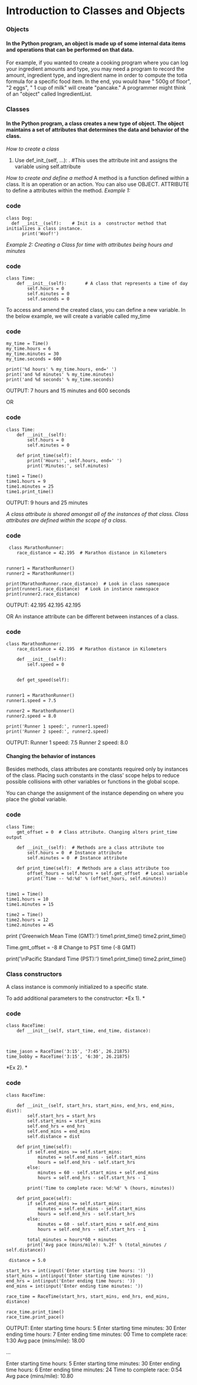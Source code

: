 # Introduction to Classes and Objects

### Objects
#### In the Python program, an object is made up of some internal data items and operations that can be performed on that data. 

For example, if you wanted to create a cooking program where you can log your ingredient amounts and type, you may need a program to record the amount, ingredient type, and ingredient name in order to compute the totla formula for a specific food item. In the end, you would have " 500g of floor", "2 eggs", " 1 cup of milk" will create "pancake."  A programmer might think of an "object" called IngredientList. 

### Classes
#### In the Python program, a class creates a new type of object. The object maintains a set of attributes that determines the data and behavior of the class. 

*How to create a class*

1. Use def_init_(self, ...): .  #This uses the attribute init and assigns the variable using self.attribute 

*How to create and define a method*
 A method is a function defined within a class. It is an operation or an action. You can also use OBJECT. ATTRIBUTE to define a attributes within the method.
*Example 1:*
### code
    class Dog:
      def __init__(self):    # Init is a  constructor method that initializes a class instance.
          print('Woof!')


*Example 2: Creating a Class for time with attributes being hours and minutes*
### code
    class Time:
        def __init__(self):       # A class that represents a time of day 
            self.hours = 0
            self.minutes = 0
            self.seconds = 0
        
To access and amend the created class, you can define a new variable. In the below example, we will create a variable called my_time
### code
    my_time = Time()
    my_time.hours = 6
    my_time.minutes = 30
    my_time.seconds = 600

    print('%d hours' % my_time.hours, end=' ')
    print('and %d minutes' % my_time.minutes)
    print('and %d seconds' % my_time.seconds)
OUTPUT: 7 hours and 15 minutes and  600 seconds

OR 

### code
    class Time:
        def __init__(self):
            self.hours = 0
            self.minutes = 0

        def print_time(self):
            print('Hours:', self.hours, end=' ')
            print('Minutes:', self.minutes)

    time1 = Time()
    time1.hours = 9
    time1.minutes = 25
    time1.print_time()
 OUTPUT: 9 hours and 25 minutes
 
 *A class attribute is shared amongst all of the instances of that class. Class attributes are defined within the scope of a class.*
 ### code 
     class MarathonRunner:
        race_distance = 42.195  # Marathon distance in Kilometers

      
    runner1 = MarathonRunner()
    runner2 = MarathonRunner()

    print(MarathonRunner.race_distance)  # Look in class namespace
    print(runner1.race_distance)  # Look in instance namespace
    print(runner2.race_distance)
    
 OUTPUT: 
 42.195
 42.195
 42.195

OR An instance attribute can be different between instances of a class.

### code 

    class MarathonRunner:
        race_distance = 42.195  # Marathon distance in Kilometers

        def __init__(self):
            self.speed = 0
       

        def get_speed(self):
     

    runner1 = MarathonRunner()
    runner1.speed = 7.5

    runner2 = MarathonRunner()
    runner2.speed = 8.0

    print('Runner 1 speed:', runner1.speed)
    print('Runner 2 speed:', runner2.speed)
    
OUTPUT:
Runner 1 speed: 7.5
Runner 2 speed: 8.0

#### Changing the behavior of instances

Besides methods, class attributes are constants required only by instances of the class. Placing such constants in the class' scope helps to reduce possible collisions with other variables or functions in the global scope.

You can change the assignment of the instance depending on where you place the global variable. 

### code

    class Time:
        gmt_offset = 0  # Class attribute. Changing alters print_time output
    
        def __init__(self):  # Methods are a class attribute too
            self.hours = 0  # Instance attribute
            self.minutes = 0  # Instance attribute

        def print_time(self):  # Methods are a class attribute too
            offset_hours = self.hours + self.gmt_offset  # Local variable
            print('Time -- %d:%d' % (offset_hours, self.minutes))


    time1 = Time()
    time1.hours = 10
    time1.minutes = 15

    time2 = Time()
    time2.hours = 12
    time2.minutes = 45

print ('Greenwich Mean Time (GMT):')
time1.print_time()
time2.print_time()

Time.gmt_offset = -8  # Change to PST time (-8 GMT)

print('\nPacific Standard Time (PST):')
time1.print_time()
time2.print_time()

### Class constructors
A class instance is commonly initialized to a specific state. 

To add additional parameters to the constructor:
*Ex 1). *
### code 
    class RaceTime:
        def __init__(self, start_time, end_time, distance):
        


    time_jason = RaceTime('3:15', '7:45', 26.21875)
    time_bobby = RaceTime('3:15', '6:30', 26.21875)
    
*Ex 2). *
### code
    class RaceTime:

        def __init__(self, start_hrs, start_mins, end_hrs, end_mins, dist):
            self.start_hrs = start_hrs
            self.start_mins = start_mins
            self.end_hrs = end_hrs
            self.end_mins = end_mins
            self.distance = dist

        def print_time(self):
            if self.end_mins >= self.start_mins:
                minutes = self.end_mins - self.start_mins
                hours = self.end_hrs - self.start_hrs
            else:
                minutes = 60 - self.start_mins + self.end_mins
                hours = self.end_hrs - self.start_hrs - 1

            print('Time to complete race: %d:%d' % (hours, minutes))

        def print_pace(self):
            if self.end_mins >= self.start_mins:
                minutes = self.end_mins - self.start_mins
                hours = self.end_hrs - self.start_hrs
            else:
                minutes = 60 - self.start_mins + self.end_mins
                hours = self.end_hrs - self.start_hrs - 1

            total_minutes = hours*60 + minutes
            print('Avg pace (mins/mile): %.2f' % (total_minutes / self.distance))

     distance = 5.0

    start_hrs = int(input('Enter starting time hours: '))
    start_mins = int(input('Enter starting time minutes: '))
    end_hrs = int(input('Enter ending time hours: '))
    end_mins = int(input('Enter ending time minutes: '))

    race_time = RaceTime(start_hrs, start_mins, end_hrs, end_mins, distance)

    race_time.print_time()
    race_time.print_pace()
    
OUTPUT:
Enter starting time hours: 5
Enter starting time minutes: 30
Enter ending time hours: 7
Enter ending time minutes: 00
Time to complete race: 1:30
Avg pace (mins/mile): 18.00

...

Enter starting time hours: 5
Enter starting time minutes: 30
Enter ending time hours: 6
Enter ending time minutes: 24
Time to complete race: 0:54
Avg pace (mins/mile): 10.80

